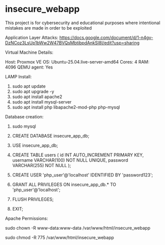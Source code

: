 


# insecure_webapp

This project is for cybersecurity and educational purposes where intentional mistakes are made in order to be exploited 

Application Layer Attacks:
https://docs.google.com/document/d/1-n4gv-DzNCoz3LsUp1bWw2W47BVQsMbtibpdAnkSl8I/edit?usp=sharing


Virtual Machine Details:


Host: Proxmox VE
OS: Ubuntu-25.04.live-server-amd64
Cores: 4
RAM: 4096
QEMU agent: Yes


LAMP Install:


1. sudo apt update 
2. sudo apt upgrade -y
3. sudo apt install apache2
4. sudo apt install mysql-server
5. sudo apt install php libapache2-mod-php php-mysql

Database creation:
1. sudo mysql
	
2. CREATE DATABASE insecure_app_db;

3. USE insecure_app_db;

4. CREATE TABLE users (
  	     id INT AUTO_INCREMENT PRIMARY KEY,
  	     username VARCHAR(100) NOT NULL UNIQUE,
     password VARCHAR(255) NOT NULL
   );

5. CREATE USER 'php_user'@'localhost' IDENTIFIED BY 'password123';

6. GRANT ALL PRIVILEGES ON insecure_app_db.* TO 'php_user'@'localhost';

7. FLUSH PRIVILEGES;

8. EXIT;


Apache Permissions:


sudo chown -R www-data:www-data /var/www/html/insecure_webapp

sudo chmod -R 775 /var/www/html/insecure_webapp


